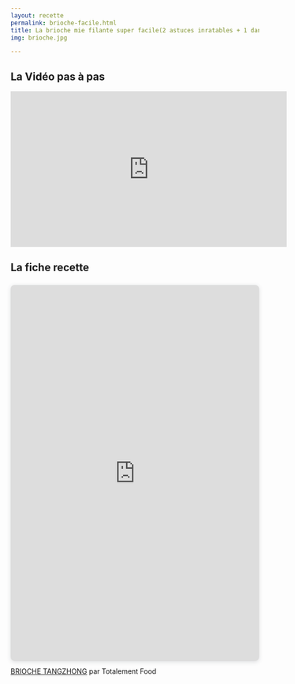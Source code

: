 ```yaml
---
layout: recette
permalink: brioche-facile.html
title: La brioche mie filante super facile(2 astuces inratables + 1 dans la fiche recette)
img: brioche.jpg

---
```


## La Vidéo pas à pas

<iframe width="560" height="315" src="https://www.youtube.com/embed/bUyoMC5yLS4" title="YouTube video player" frameborder="0" allow="accelerometer; autoplay; clipboard-write; encrypted-media; gyroscope; picture-in-picture" allowfullscreen></iframe>

## La fiche recette

<div style="position: relative; width: 100%; height: 0; padding-top: 141.4286%;
 padding-bottom: 48px; box-shadow: 0 2px 8px 0 rgba(63,69,81,0.16); margin-top: 1.6em; margin-bottom: 0.9em; overflow: hidden;
 border-radius: 8px; will-change: transform;">
  <iframe loading="lazy" style="position: absolute; width: 100%; height: 100%; top: 0; left: 0; border: none; padding: 0;margin: 0;"
    src="https:&#x2F;&#x2F;www.canva.com&#x2F;design&#x2F;DAFHTnhEztg&#x2F;view?embed" allowfullscreen="allowfullscreen" allow="fullscreen">
  </iframe>
</div>
<a href="https:&#x2F;&#x2F;www.canva.com&#x2F;design&#x2F;DAFHTnhEztg&#x2F;view?utm_content=DAFHTnhEztg&amp;utm_campaign=designshare&amp;utm_medium=embeds&amp;utm_source=link" target="_blank" rel="noopener">BRIOCHE TANGZHONG</a>  par Totalement Food